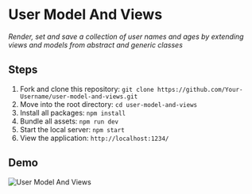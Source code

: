# User Model And Views

_Render, set and save a collection of user names and ages by extending views and models from abstract and generic classes_

## Steps

1. Fork and clone this repository: `git clone https://github.com/Your-Username/user-model-and-views.git`
2. Move into the root directory: `cd user-model-and-views`
3. Install all packages: `npm install`
4. Bundle all assets: `npm run dev`
5. Start the local server: `npm start`
6. View the application: `http://localhost:1234/`

## Demo

![User Model And Views](user-model-and-views.gif "Render, set and save a collection of user names and ages by extending views and models from abstract and generic classes")
